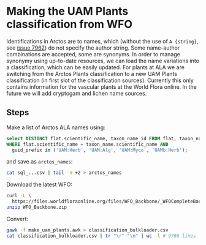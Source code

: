 # Making the UAM Plants classification from WFO

Identifications in Arctos are to names, which (without the use of `A
{string}`, see
[issue 7962](https://github.com/ArctosDB/arctos/issues/7962)) do not
specify the author string. Some name-author combinations are accepted,
some are synonyms. In order to manage synonymy using up-to-date
resources, we can load the name variations into a classification,
which can be easily updated.  For plants at ALA we are switching from
the Arctos Plants classification to a new UAM Plants classification
(in first slot of the classification sources). Currently this only
contains information for the vascular plants at the World Flora
online. In the future we will add cryptogam and lichen name sources.

## Steps

Make a list of Arctos ALA names using:

```sql
select DISTINCT flat.scientific_name, taxon_name_id FROM flat, taxon_name 
WHERE flat.scientific_name = taxon_name.scientific_name AND 
  guid_prefix in ('UAM:Herb', 'UAM:Alg', 'UAM:Myco', 'UAMb:Herb');
```

and save as `arctos_names`:

```bash
cat sql_...csv | tail -n +2 > arctos_names
```

Download the latest WFO:

```bash
curl -L \
  https://files.worldfloraonline.org/files/WFO_Backbone/_WFOCompleteBackbone/WFO_Backbone.zip > WFO_Backbone.zip
unzip WFO_Backbone.zip
```

Convert:

```bash
gawk -f make_uam_plants.awk > classification_bulkloader.csv
cat classification_bulkloader.csv | tr "\r" "\n" | wc -l # 9766 lines
```

<!-- original test:
1_author_text: C.B.Clarke
1_full_name: Erigeron acris C.B.Clarke
1_synonym_of_arctos: Erigeron pulchellus
1_synonym_of_full: Erigeron pulchellus Michx.
1_synonym_of_wfo: wfo-0000009039
1_taxon_status: synonym
1_wfo: wfo-0000067521
2_author_text: L.
2_full_name: Erigeron acris L.
2_taxon_status: accepted
2_wfo: wfo-0000085388
managed_by: camwebb@Arctos
source_authority: World Flora Online Plant List 2023-12
synonym_of: Erigeron pulchellus
Classification:
Plantae (kingdom)
Pteridobiotina (subkingdom)
Angiosperms (phylum)
Asterales (order)
Asteraceae (family)
Asteroideae (subfamily)
Astereae (tribe)
Conyzinae (subtribe)
Erigeron (genus)
Erigeron acris (species) 
-->
